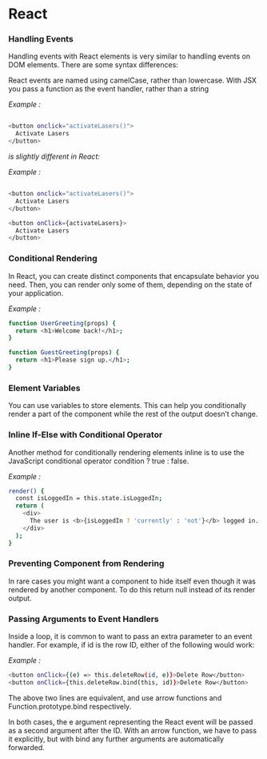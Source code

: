 # React

### Handling Events
Handling events with React elements is very similar to handling events on DOM elements. There are some syntax differences:

React events are named using camelCase, rather than lowercase.
With JSX you pass a function as the event handler, rather than a string

*Example :*
```bash

<button onclick="activateLasers()">
  Activate Lasers
</button>
```

*is slightly different in React:*

*Example :*
```bash

<button onclick="activateLasers()">
  Activate Lasers
</button>

<button onClick={activateLasers}>
  Activate Lasers
</button>
```

### Conditional Rendering
In React, you can create distinct components that encapsulate behavior you need. Then, you can render only some of them, depending on the state of your application.

*Example :*
```bash
function UserGreeting(props) {
  return <h1>Welcome back!</h1>;
}

function GuestGreeting(props) {
  return <h1>Please sign up.</h1>;
}
```

### Element Variables
You can use variables to store elements. This can help you conditionally render a part of the component while the rest of the output doesn’t change.

### Inline If-Else with Conditional Operator
Another method for conditionally rendering elements inline is to use the JavaScript conditional operator condition ? true : false.

*Example :*
```bash
render() {
  const isLoggedIn = this.state.isLoggedIn;
  return (
    <div>
      The user is <b>{isLoggedIn ? 'currently' : 'not'}</b> logged in.
    </div>
  );
}
```

### Preventing Component from Rendering
In rare cases you might want a component to hide itself even though it was rendered by another component. To do this return null instead of its render output.

### Passing Arguments to Event Handlers
Inside a loop, it is common to want to pass an extra parameter to an event handler. For example, if id is the row ID, either of the following would work:

*Example :*
```bash
<button onClick={(e) => this.deleteRow(id, e)}>Delete Row</button>
<button onClick={this.deleteRow.bind(this, id)}>Delete Row</button>
```
The above two lines are equivalent, and use arrow functions and Function.prototype.bind respectively.

In both cases, the e argument representing the React event will be passed as a second argument after the ID. With an arrow function, we have to pass it explicitly, but with bind any further arguments are automatically forwarded.
